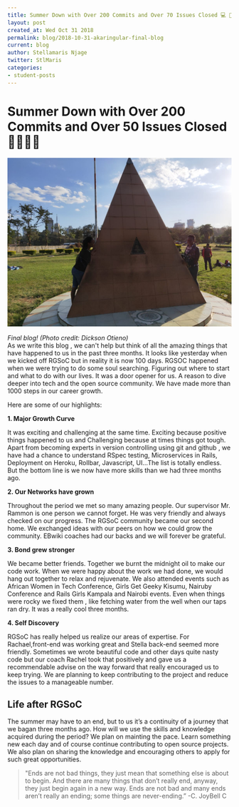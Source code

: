 ```yaml
---
title: Summer Down with Over 200 Commits and Over 70 Issues Closed 💻 🎊
layout: post
created_at: Wed Oct 31 2018
permalink: blog/2018-10-31-akaringular-final-blog
current: blog
author: Stellamaris Njage
twitter: StlMaris
categories:
- student-posts
---
```


# Summer Down with Over 200 Commits and Over 50 Issues Closed 🎉🎉🎉🎉
![Final Pic!](/img/blog/2018/akaringular.jpeg)
<div class="image-credits"><em>Final blog! (Photo credit: Dickson Otieno)</em></div>
As we write this blog , we can't help but think of all the amazing things that have happened to us in the past three months. It looks like yesterday when we kicked off RGSoC but in reality it is now 100 days.  RGSOC happened when we were trying to do some soul searching. Figuring out where to start and what to do with our lives. It was a door opener for us. A reason to dive deeper into tech and the open source community. We have made more than 1000 steps in our career growth.

Here are some of our highlights:

**1. Major Growth Curve**

   It was exciting and challenging at the same time. Exciting because positive things happened to us and Challenging because at times things got tough. Apart from becoming experts in version controlling using git and github , we have had a chance to understand RSpec testing, Microservices in Rails, Deployment on Heroku, Rollbar, Javascript, UI...The list is totally endless. But the bottom line is we now have more skills than we had three months ago.

**2. Our Networks have grown**

   Throughout the period we  met so many amazing people. Our supervisor Mr. Rammon is one person we cannot forget. He was very friendly and always checked on our progress. The RGSoC community became our second home. We exchanged ideas with our peers on how we could grow the community. EBwiki coaches had our backs and we will forever be grateful.

**3. Bond grew stronger**

   We became better friends. Together we burnt the midnight oil to make our code work. When we were happy about the work we had done, we would hang out together to relax and rejuvenate. We also attended events such as African Women in Tech Conference, Girls Get Geeky Kisumu, Nairuby Conference and Rails Girls Kampala and Nairobi events. Even when things were rocky we fixed them , like fetching water from the well when our taps ran dry. It was a really cool three months.

**4. Self Discovery**

   RGSoC has really helped us realize our areas of expertise. For Rachael,front-end was working great and Stella back-end seemed more friendly. Sometimes we wrote beautiful code and other days quite nasty code but our coach Rachel took that positively and gave us a recommendable advise on the way forward that really encouraged us to keep trying. We are planning to keep contributing to the project and reduce the issues to a manageable number.

## Life after RGSoC
The summer may have to an end, but to us it’s a continuity of a journey that we bagan three months ago. How will we use the skills and knowledge acquired during the period? We plan on mainting the pace. Learn something new each day and of course continue contributing to open source projects. We also plan on sharing the knowledge and encouraging others to apply for such great opportunities.


> "Ends are not bad things, they just mean that something else is about to begin. And there are many things that don’t really end, anyway, they just begin again   in a new way. Ends are not bad and many ends aren’t really an ending; some things are never-ending.”
> -C. JoyBell C
